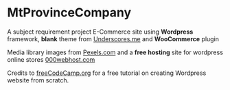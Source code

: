 # MtProvinceCompany

A subject requirement project E-Commerce site using **Wordpress** framework, **blank** theme from [Underscores.me](https://underscores.me) and **WooCommerce** plugin

Media library images from [Pexels.com](https://www.pexels.com/)
and a **free hosting** site for wordpress online stores [000webhost.com](https://www.000webhost.com/)

Credits to [freeCodeCamp.org](https://www.youtube.com/watch?v=KibbYf9avko&t=12872s) for a free tutorial on creating Wordpress website from scratch.
